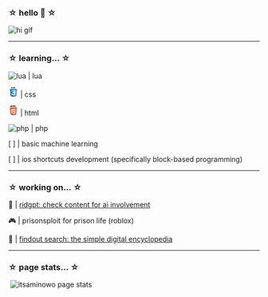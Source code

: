 ### ☆ hello 👋 ☆
![hi gif](https://media.giphy.com/media/vFKqnCdLPNOKc/giphy.gif)

---

### ☆ learning... ☆
<p align="left"> <img src="https://cdn.hackr.io/uploads/topics_svg/lua.svg" alt="lua" width="20" height="20"/> | lua</p>

<p align="left"> <img src="https://raw.githubusercontent.com/devicons/devicon/master/icons/css3/css3-original-wordmark.svg" alt="css" width="20" height="20"/> | css</p>
  
<p align="left"> <img src="https://raw.githubusercontent.com/devicons/devicon/master/icons/html5/html5-original-wordmark.svg" alt="html" width="20" height="20"/> | html</p>

<p align="left"> <img src="https://static-00.iconduck.com/assets.00/php-icon-2048x2048-zjxns1zh.png" alt="php" width="20" height="20"/> | php</p>

<p align="left"> [ ] | basic machine learning</p>

<p align="left"> [ ] | ios shortcuts development (specifically block-based programming)</p>

---

### ☆ working on... ☆
<p align="left">🤖 | <a href="https://ridgpt.github.io/">ridgpt: check content for ai involvement </a></p>
<p align="left">🎮 | prisonsploit for prison life (roblox)</p>
<p align="left">📓 | <a href="https://fos.rf.gd/">findout search: the simple digital encyclopedia</a></p>

---

### ☆ page stats... ☆
<p>&nbsp;<img src="https://github-readme-stats.vercel.app/api?username=itsaminowo&show_icons=true&locale=en" alt="itsaminowo page stats" /></p>
